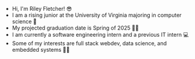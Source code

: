 * Hi, I'm Riley Fletcher! 😎
* I am a rising junior at the University of Virginia majoring in computer science 🔶
* My projected graduation date is Spring of 2025 👨‍🎓
* I am currently a software engineering intern and a previous IT intern 💻
* Some of my interests are full stack webdev, data science, and embedded systems 👨‍💻

<!---
nfletcher27/nfletcher27 is a ✨ special ✨ repository because its `README.md` (this file) appears on your GitHub profile.
You can click the Preview link to take a look at your changes.
--->
